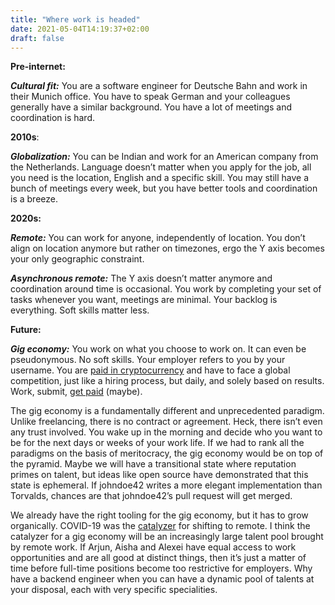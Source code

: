 ```yaml
---
title: "Where work is headed"
date: 2021-05-04T14:19:37+02:00
draft: false
---
```


**Pre-internet:**

_**Cultural fit:**_ You are a software engineer for Deutsche Bahn and work in their Munich office. You have to speak German and your colleagues generally have a similar background.  You have a lot of meetings and coordination is hard.

**2010s**:

_**Globalization:**_ You can be Indian and work for an American company from the Netherlands. Language doesn’t matter when you apply for the job, all you need is the location, English and a specific skill. You may still have a bunch of meetings every week, but you have better tools and coordination is a breeze.

**2020s:**

_**Remote:**_ You can work for anyone, independently of location. You don’t align on location anymore but rather on timezones, ergo the Y axis becomes your only geographic constraint.

_**Asynchronous remote:**_ The Y axis doesn’t matter anymore and coordination around time is occasional. You work by completing your set of tasks whenever you want, meetings are minimal. Your backlog is everything. Soft skills matter less.


**Future:**

_**Gig economy:**_ You work on what you choose to work on. It can even be pseudonymous. No soft skills. Your employer refers to you by your username. You are [paid in cryptocurrency](https://gitcoin.co/explorer) and have to face a global competition, just like a hiring process, but daily, and solely based on results. Work, submit, [get paid](https://1729.com/) (maybe).

The gig economy is a fundamentally different and unprecedented paradigm. Unlike freelancing, there is no contract or agreement. Heck, there isn’t even any trust involved. You wake up in the morning and decide who you want to be for the next days or weeks of your work life. If we had to rank all the paradigms on the basis of meritocracy, the gig economy would be on top of the pyramid. Maybe we will have a transitional state where reputation primes on talent, but ideas like open source have demonstrated that this state is ephemeral. If johndoe42 writes a more elegant implementation than Torvalds, chances are that johndoe42’s pull request will get merged.

We already have the right tooling for the gig economy, but it has to grow organically. COVID-19 was the [catalyzer](https://www.forbes.com/sites/gadlevanon/2020/11/23/remote-work-the-biggest-legacy-of-covid-19/) for shifting to remote. I think the catalyzer for a gig economy will be an increasingly large talent pool brought by remote work. If Arjun, Aisha and Alexei have equal access to work opportunities and are all good at distinct things, then it’s just a matter of time before full-time positions become too restrictive for employers. Why have a backend engineer when you can have a dynamic pool of talents at your disposal, each with very specific specialities.
